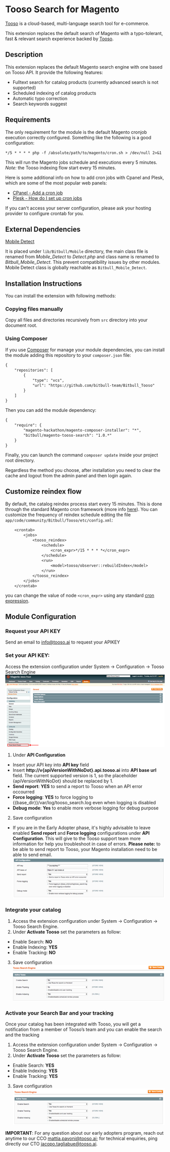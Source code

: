 # Tooso Search for Magento

[Tooso](http://tooso.ai) is a cloud-based, multi-language search tool for e-commerce.

This extension replaces the default search of Magento with a typo-tolerant, fast & relevant search experience backed by [Tooso](http://tooso.ai/Default.aspx).

## Description

This extension replaces the default Magento search engine with one based on Tooso API.
It provide the following features:

* Fulltext search for catalog products (currently advanced search is not supported)
* Scheduled indexing of catalog products
* Automatic typo correction
* Search keywords suggest

## Requirements

The only requirement for the module is the default Magento cronjob execution correctly configured.
Something like the following is a good configuration:

```
*/5 * * * * php -f /absolute/path/to/magento/cron.sh > /dev/null 2>&1
```

This will run the Magento jobs schedule and executions every 5 minutes. *Note:* the Tooso indexing flow start every 15 minutes.

Here is some additional info on how to add cron jobs with Cpanel and Plesk, which are some of the most popular web panels:

* [CPanel - Add a cron job](https://documentation.cpanel.net/display/ALD/Cron+Jobs#CronJobs-Addacronjob)
* [Plesk - How do I set up cron jobs](https://www.interspire.com/support/kb/questions/382/How+do+I+set+up+CRON+on+my+server+using+Plesk%3F)

If you can't access your server configuration, please ask your hosting provider to configure crontab for you.

## External Dependencies

[Mobile Detect](http://mobiledetect.net/)

It is placed under `lib/Bitbull/Mobile` directory, the main class file is renamed from *Mobile_Detect* to *Detect.php* 
and class name is renamed to *Bitbull_Mobile_Detect*. 
This prevent compatibility issues by other modules. 
Mobile Detect class is globally reachable as `Bitbull_Mobile_Detect`. 

## Installation Instructions

You can install the extension with following methods:

### Copying files manually

Copy all files and directories recursively from `src` directory into your document root.

### Using Composer

If you use [Composer](https://getcomposer.org) for manage your module dependencies, you can install the module adding this repository to your `composer.json` file:

```
{
    "repositories": [
        {
            "type": "vcs",
            "url": "https://github.com/bitbull-team/Bitbull_Tooso"
        }
    ]
}
```

Then you can add the module dependency:

```
{
    "require": {
        "magento-hackathon/magento-composer-installer": "*",
        "bitbull/magento-tooso-search": "1.0.*"
    }
}
```

Finally, you can launch the command `composer update` inside your project root directory.

Regardless the method you choose, after installation you need to clear the cache and logout from the admin panel and then login again.

## Customize reindex flow

By default, the catalog reindex process start every 15 minutes. This is done through the standard Magento cron framework (more info [here](http://www.webguys.de/magento-1/tuerchen-08-magento-cron-demystified)).
You can customize the frequency of reindex schedule editing the file `app/code/community/Bitbull/Tooso/etc/config.xml`:

```
    <crontab>
        <jobs>
            <tooso_reindex>
                <schedule>
                    <cron_expr>*/15 * * * *</cron_expr>
                </schedule>
                <run>
                    <model>tooso/observer::rebuildIndex</model>
                </run>
            </tooso_reindex>
        </jobs>
    </crontab>
```

you can change the value of node `<cron_expr>` using any standard [cron expression](https://en.wikipedia.org/wiki/Cron#CRON_expression).

## Module Configuration

### Request your API KEY
Send an email to info@tooso.ai to request your APIKEY

### Set your API KEY: 

Access the extension configuration under System -> Configuration -> Tooso Search Engine
![Access the extension](./docs/admin_panel.png)

1. Under __API Configuration__
* Insert your API key into __API key__ field
* Insert __http://v{apiVersionWithNoDot}.api.tooso.ai__ into __API base url__ field. The current supported version is 1, so the placeholder {apiVersionWithNoDot} should be replaced by 1.
* __Send report__: __YES__ to send a report to Tooso when an API error occourred	
* __Force logging__:  __YES__ to force logging to {{base_dir}}/var/log/tooso_search.log even when logging is disabled
* __Debug mode__:  __Yes__ to enable more verbose logging for debug purpose
2. Save configuration
* If you are in the Early Adopter phase, it's highly advisable to leave enabled __Send report__ and __Force logging__ configurations under __API Configuration__. This will give to the Tooso support team more information for help you troubleshoot in case of errors.
**Please note:** to be able to send report to Tooso, your Magento installation need to be able to send email.
![API configuration](./docs/apiconfiguration.png)

### Integrate your catalog
1. Access the extension configuration under System -> Configuration -> Tooso Search Engine.
2. Under __Activate Tooso__ set the parameters as follow:
* Enable Search: __NO__
* Enable Indexing: __YES__
* Enable Tracking: __NO__
3. Save configuration
![Integrate your catalog](./docs/indexing.png)

### Activate your Search Bar and your tracking
Once your catalog has been integrated with Tooso, you will get a notification from a member of Tooso’s team and you can enable the search and the tracking
1. Access the extension configuration under System -> Configuration -> Tooso Search Engine.
2. Under __Activate Tooso__ set the parameters as follow:
* Enable Search: __YES__
* Enable Indexing: __YES__
* Enable Tracking: __YES__
3. Save configuration
![Seaching and Tracking](./docs/searchingtracking.png)

**IMPORTANT**: For any question about our early adopters program, reach out anytime to our CCO mattia.pavoni@tooso.ai; for technical enquiries, ping directly our CTO jacopo.tagliabue@tooso.ai. 

